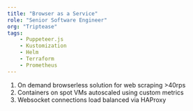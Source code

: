```yaml
---
title: "Browser as a Service"
role: "Senior Software Engineer"
org: "Triptease"
tags:
    - Puppeteer.js
    - Kustomization
    - Helm
    - Terraform
    - Prometheus
---
```

1. On demand browserless solution for web scraping >40rps
2. Containers on spot VMs autoscaled using custom metrics
3. Websocket connections load balanced via HAProxy
